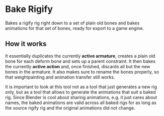 Bake Rigify
================================================================================

Bakes a rigify rig right down to a set of plain old bones and bakes animations
for that set of bones, ready for export to a game engine.

## How it works

It essentially duplicates the currently __active armature__, creates a plain old
bone for each deform bone and sets up a parent constraint. It then bakes the
currently __active action__ and, once finished, discards all but the new bones
in the armature. It also makes sure to rename the bones properly, so that
weightpainting and animation transfer still works.

It is important to look at this tool not as a tool that just generates a new rig
only, but as a tool that allows to generate the animations that suit a baked
rig. Since Blender is cool about sharing animations, e.g. it just cares about
names, the baked animations are valid across all baked rigs for as long as the
source rigify rig and the original animations did not change.
